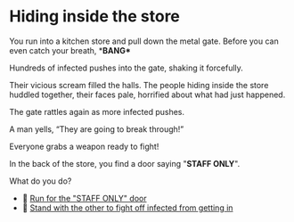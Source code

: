 # Hiding inside the store

You run into a kitchen store and pull down the metal gate.
Before you can even catch your breath, \***BANG\***

Hundreds of infected pushes into the gate, shaking it forcefully. 

Their vicious scream filled the halls.
The people hiding inside the store huddled together, their faces pale, horrified about what had just happened.

The gate rattles again as more infected pushes.

A man yells, “They are going to break through!”

Everyone grabs a weapon ready to fight!

In the back of the store, you find a door saying "**STAFF ONLY**".



What do you do?



* 🚪 [Run for the "STAFF ONLY" door](./scene3C.md)
* 🥋 [Stand with the other to fight off infected from getting in](./scene3D.md)
